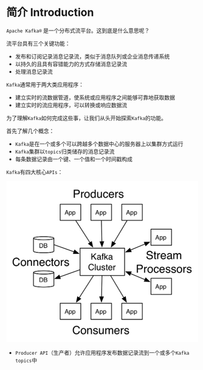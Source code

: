 # 简介 Introduction

`Apache Kafka®` 是一个分布式流平台。这到底是什么意思呢？

 流平台具有三个关键功能：

* 发布和订阅记录消息记录流，类似于消息队列或企业消息传递系统
* 以持久的且具有容错能力的方式存储消息记录流
* 处理消息记录流

`Kafka`通常用于两大类应用程序：

* 建立实时的流数据管道，使系统或应用程序之间能够可靠地获取数据
* 建立实时的流应用程序，可以转换或响应数据流

为了理解`Kafka`如何完成这些事，让我们从头开始探索`Kafka`的功能。

首先了解几个概念：

* `Kafka`是在一个或多个可以跨越多个数据中心的服务器上以集群方式运行
* `Kafka`集群以`topics`归类储存的消息记录流
* 每条数据记录由一个键、一个值和一个时间戳构成

`Kafka`有四大核心`APIs`：

![1-1 核心APIs示意图](../.gitbook/assets/kafka-apis.png)


* `Producer API`（生产者）允许应用程序发布数据记录流到一个或多个`Kafka topics`中

